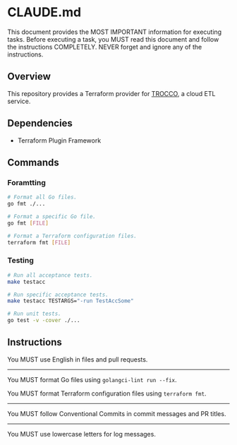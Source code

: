 # CLAUDE.md

This document provides the MOST IMPORTANT information for executing tasks. Before executing a task, you MUST read this document and follow the instructions COMPLETELY. NEVER forget and ignore any of the instructions.

## Overview

This repository provides a Terraform provider for [TROCCO](https://trocco.io), a cloud ETL service.

## Dependencies

- Terraform Plugin Framework

## Commands

### Foramtting

```sh
# Format all Go files.
go fmt ./...

# Format a specific Go file.
go fmt [FILE]

# Format a Terraform configuration files.
terraform fmt [FILE]
```

### Testing

```sh
# Run all acceptance tests.
make testacc

# Run specific acceptance tests.
make testacc TESTARGS="-run TestAccSome"

# Run unit tests.
go test -v -cover ./...
```

## Instructions

You MUST use English in files and pull requests.

---

You MUST format Go files using `golangci-lint run --fix`.

You MUST format Terraform configuration files using `terraform fmt`.

---

You MUST follow Conventional Commits in commit messages and PR titles.

---

You MUST use lowercase letters for log messages.
